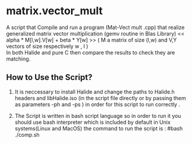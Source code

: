 # matrix.vector_mult

A script that Compile and run a program (Mat-Vect mult .cpp) that realize generalized matrix vector multiplication  (gemv routine in Blas Library)
<<  alpha * M[l,w].V[w] + beta * Y[w]  >> ( M a matrix of size (l,w)  and V,Y vectors   of size respectively w , l )  
In both Halide and pure C then  compare the results to check they are matching.

## How to Use the Script?

1. It is neccessary to install Halide and change the paths to Halide.h headers and libHalide.iso (in the script file directly or by passing them as parameters
   -ph and -ps ) in order for this script to run correctly .
   
2. The Script is written in bash script language so in order to run it you should use bash interpreter which is included by default in
Unix systems(Linux and MacOS)
the command to run the script is : #bash ./comp.sh
